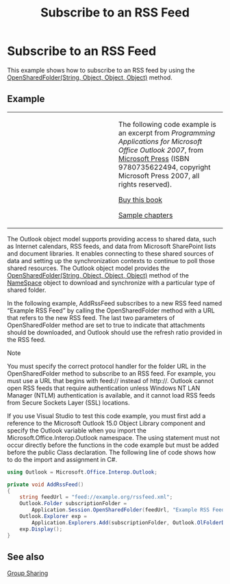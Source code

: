 ﻿---
title: 'Subscribe to an RSS Feed'
TOCTitle: 'Subscribe to an RSS Feed'
ms:assetid: 7ecefbcd-1a34-48e8-afac-7d54e79fd159
ms:mtpsurl: https://msdn.microsoft.com/en-us/library/Ff424473(v=office.15)
ms:contentKeyID: 55119852
ms.date: 07/24/2014
mtps_version: v=office.15


---

# Subscribe to an RSS Feed

This example shows how to subscribe to an RSS feed by using the [OpenSharedFolder(String, Object, Object, Object)](https://msdn.microsoft.com/en-us/library/bb610157\(v=office.15\)) method.

## Example

<table>
<colgroup>
<col style="width: 50%" />
<col style="width: 50%" />
</colgroup>
<tbody>
<tr class="odd">
<td><p></p></td>
<td><p>The following code example is an excerpt from <em>Programming Applications for Microsoft Office Outlook 2007</em>, from <a href="http://www.microsoft.com/learning/books/default.mspx">Microsoft Press</a> (ISBN 9780735622494, copyright Microsoft Press 2007, all rights reserved).</p>
<p><a href="http://www.amazon.com/gp/product/0735622493?ie=utf8%26tag=msmsdn-20%26linkcode=as2%26camp=1789%26creative=9325%26creativeasin=0735622493">Buy this book</a></p>
<p><a href="https://msdn.microsoft.com/en-us/library/cc513844(v=office.15)">Sample chapters</a></p></td>
</tr>
</tbody>
</table>


The Outlook object model supports providing access to shared data, such as Internet calendars, RSS feeds, and data from Microsoft SharePoint lists and document libraries. It enables connecting to these shared sources of data and setting up the synchronization contexts to continue to poll those shared resources. The Outlook object model provides the [OpenSharedFolder(String, Object, Object, Object)](https://msdn.microsoft.com/en-us/library/bb610157\(v=office.15\)) method of the [NameSpace](https://msdn.microsoft.com/en-us/library/bb645857\(v=office.15\)) object to download and synchronize with a particular type of shared folder.

In the following example, AddRssFeed subscribes to a new RSS feed named “Example RSS Feed” by calling the OpenSharedFolder method with a URL that refers to the new RSS feed. The last two parameters of OpenSharedFolder method are set to true to indicate that attachments should be downloaded, and Outlook should use the refresh ratio provided in the RSS feed.


> [!NOTE]
> <P>You must specify the correct protocol handler for the folder URL in the OpenSharedFolder method to subscribe to an RSS feed. For example, you must use a URL that begins with feed:// instead of http://. Outlook cannot open RSS feeds that require authentication unless Windows NT LAN Manager (NTLM) authentication is available, and it cannot load RSS feeds from Secure Sockets Layer (SSL) locations.</P>



If you use Visual Studio to test this code example, you must first add a reference to the Microsoft Outlook 15.0 Object Library component and specify the Outlook variable when you import the Microsoft.Office.Interop.Outlook namespace. The using statement must not occur directly before the functions in the code example but must be added before the public Class declaration. The following line of code shows how to do the import and assignment in C\#.

```csharp
using Outlook = Microsoft.Office.Interop.Outlook;
```

```csharp
private void AddRssFeed()
{
    string feedUrl = "feed://example.org/rssfeed.xml";
    Outlook.Folder subscriptionFolder =
        Application.Session.OpenSharedFolder(feedUrl, "Example RSS Feed", true, true) as Outlook.Folder;
    Outlook.Explorer exp =
        Application.Explorers.Add(subscriptionFolder, Outlook.OlFolderDisplayMode.olFolderDisplayNormal);
    exp.Display();
}
```

## See also



[Group Sharing](group-sharing.md)

